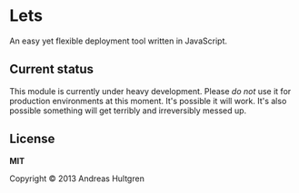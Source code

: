 # Lets

An easy yet flexible deployment tool written in JavaScript.

## Current status

This module is currently under heavy development. Please _do not_ use it for
production environments at this moment. It's possible it will work. It's also
possible something will get terribly and irreversibly messed up.

## License

**MIT**

Copyright © 2013 Andreas Hultgren
